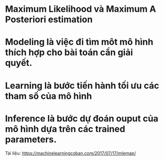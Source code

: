 # Maximum Likelihood và Maximum A Posteriori estimation

# Modeling là việc đi tìm môt mô hình thích hợp cho bài toán cần giải quyết.

# Learning là bước tiến hành tối ưu các tham số của mô hình

# Inference là bước dự đoán ouput của mô hình dựa trên các trained parameters.

Tài liệu: https://machinelearningcoban.com/2017/07/17/mlemap/